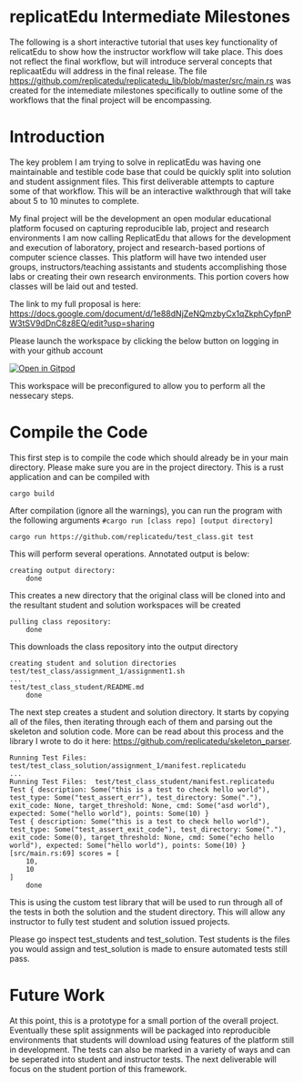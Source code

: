 # replicatEdu Intermediate Milestones

The following is a short interactive tutorial that uses key functionality of relicatEdu to show how the instructor workflow will take place.  This does not reflect the final workflow, but will introduce serveral concepts that replicaatEdu will address in the final release.  The file https://github.com/replicatedu/replicatedu_lib/blob/master/src/main.rs was created for the intemediate milestones specifically to outline some of the workflows that the final project will be encompassing.

# Introduction

The key problem I am trying to solve in replicatEdu was having one maintainable and testible code base that could be quickly split into solution and student assignment files.  This first deliverable attempts to capture some of that workflow.  This will be an interactive walkthrough that will take about 5 to 10 minutes to complete.  

My final project will be the development an open modular educational platform focused on capturing reproducible lab, project and research environments I am now calling ReplicatEdu that allows for the development and execution of laboratory, project and research-based portions of computer science classes.  This platform will have two intended user groups, instructors/teaching assistants and students accomplishing those labs or creating their own research environments.  This portion covers how classes will be laid out and tested.

The link to my full proposal is here: https://docs.google.com/document/d/1e88dNjZeNQmzbyCx1qZkphCyfpnPW3tSV9dDnC8z8EQ/edit?usp=sharing

Please launch the workspace by clicking the below button on logging in with your github account

[![Open in Gitpod](http://gitpod.io/button/open-in-gitpod.svg)](https://gitpod.io#https://github.com/replicatedu/replicatedu_lib/)

This workspace will be preconfigured to allow you to perform all the nessecary steps.  

# Compile the Code

This first step is to compile the code which should already be in your main directory.  Please make sure you are in the project directory.  This is a rust application and can be compiled with

```
cargo build
```

After compilation (ignore all the warnings), you can run the program with the following arguments `#cargo run [class repo] [output directory]`

```
cargo run https://github.com/replicatedu/test_class.git test
```

This will perform several operations.  Annotated output is below:

```
creating output directory: 
	done
```

This creates a new directory that the original class will be cloned into and the resultant student and solution workspaces will be created

```
pulling class repository: 
	done
```

This downloads the class repository into the output directory

```
creating student and solution directories
test/test_class/assignment_1/assignment1.sh
...
test/test_class_student/README.md
	done

```
The next step creates a student and solution directory.  It starts by copying all of the files, then iterating through each of them and parsing out the skeleton and solution code.  More can be read about this process and the library I wrote to do it here: https://github.com/replicatedu/skeleton_parser.
```
Running Test Files:  test/test_class_solution/assignment_1/manifest.replicatedu
...
Running Test Files:  test/test_class_student/manifest.replicatedu
Test { description: Some("this is a test to check hello world"), test_type: Some("test_assert_err"), test_directory: Some("."), exit_code: None, target_threshold: None, cmd: Some("asd world"), expected: Some("hello world"), points: Some(10) }
Test { description: Some("this is a test to check hello world"), test_type: Some("test_assert_exit_code"), test_directory: Some("."), exit_code: Some(0), target_threshold: None, cmd: Some("echo hello world"), expected: Some("hello world"), points: Some(10) }
[src/main.rs:69] scores = [
    10,
    10
]
	done
```

This is using the custom test library that will be used to run through all of the tests in both the solution and the student directory.  This will allow any instructor to fully test student and solution issued projects.  

Please go inspect test_students and test_solution.  Test students is the files you would assign and test_solution is made to ensure automated tests still pass.

# Future Work

At this point, this is a prototype for a small portion of the overall project.  Eventually these split assignments will be packaged into reproducible environments that students will download using features of the platform still in development.  The tests can also be marked in a variety of ways and can be seperated into student and instructor tests.  The next deliverable will focus on the student portion of this framework.
